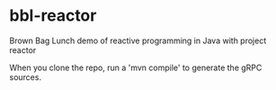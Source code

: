 # bbl-reactor
Brown Bag Lunch demo of reactive programming in Java with project reactor

When you clone the repo, run a 'mvn compile' to generate the gRPC sources.
